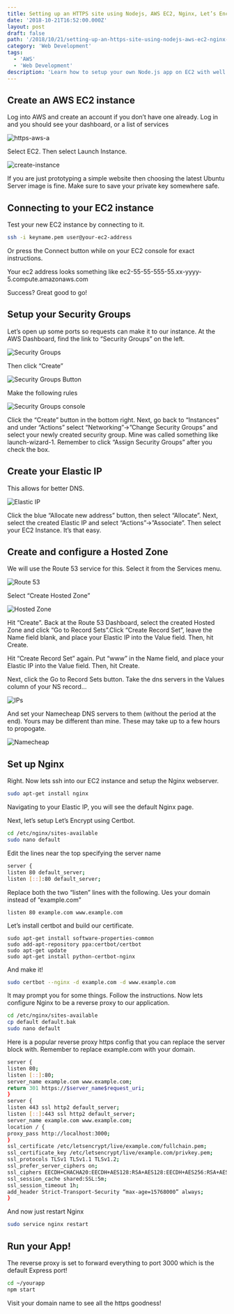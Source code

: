 ```yaml
---
title: Setting up an HTTPS site using Nodejs, AWS EC2, Nginx, Let’s Encrypt, and Namecheap
date: '2018-10-21T16:52:00.000Z'
layout: post
draft: false
path: '/2018/10/21/setting-up-an-https-site-using-nodejs-aws-ec2-nginx-lets-encrypt-and-namecheap/'
category: 'Web Development'
tags:
  - 'AWS'
  - 'Web Development'
description: 'Learn how to setup your own Node.js app on EC2 with well configured HTTPS using Lets Encrypt'
---
```


## Create an AWS EC2 instance

Log into AWS and create an account if you don’t have one already. Log in and you should see your dashboard, or a list of services

![https-aws-a](./https-aws-a.png)

Select EC2. Then select Launch Instance.

![create-instance](./https-aws-b.png)

If you are just prototyping a simple website then choosing the latest Ubuntu Server image is fine. Make sure to save your private key somewhere safe.

## Connecting to your EC2 instance

Test your new EC2 instance by connecting to it.

```sh
ssh -i keyname.pem user@your-ec2-address
```

Or press the Connect button while on your EC2 console for exact instructions.

Your ec2 address looks something like ec2-55-55-555-55.xx-yyyy-5.compute.amazonaws.com

Success? Great good to go!

## Setup your Security Groups

Let’s open up some ports so requests can make it to our instance. At the AWS Dashboard, find the link to “Security Groups” on the left.

![Security Groups](./https-aws-c.png)

Then click “Create”

![Security Groups Button](./aws-security-groups-btn.png)

Make the following rules

![Security Groups console](./aws-security-groups.png)

Click the “Create” button in the bottom right. Next, go back to “Instances” and under “Actions” select “Networking”->”Change Security Groups” and select your newly created security group. Mine was called something like launch-wizard-1. Remember to click “Assign Security Groups” after you check the box.

## Create your Elastic IP

This allows for better DNS.

![Elastic IP](./elastic-ips.png)

Click the blue “Allocate new address” button, then select “Allocate”. Next, select the created Elastic IP and select “Actions”->”Associate”. Then select your EC2 Instance. It’s that easy.

## Create and configure a Hosted Zone

We will use the Route 53 service for this. Select it from the Services menu.

![Route 53](./route-53.png)

Select “Create Hosted Zone”

![Hosted Zone](./hosted-zone.png)

Hit “Create”. Back at the Route 53 Dashboard, select the created Hosted Zone and click “Go to Record Sets”.Click “Create Record Set”, leave the Name field blank, and place your Elastic IP into the Value field. Then, hit Create.

Hit “Create Record Set” again. Put “www” in the Name field, and place your Elastic IP into the Value field. Then, hit Create.

Next, click the Go to Record Sets button. Take the dns servers in the Values column of your NS record…

![IPs](./IPs.png)

And set your Namecheap DNS servers to them (without the period at the end). Yours may be different than mine. These may take up to a few hours to propogate.

![Namecheap](./namecheap-dns.png)

## Set up Nginx

Right. Now lets ssh into our EC2 instance and setup the Nginx webserver.

```sh
sudo apt-get install nginx
```

Navigating to your Elastic IP, you will see the default Nginx page.

Next, let’s setup Let’s Encrypt using Certbot.

```sh
cd /etc/nginx/sites-available
sudo nano default
```

Edit the lines near the top specifying the server name

```sh
server {
listen 80 default_server;
listen [::]:80 default_server;
```

Replace both the two “listen” lines with the following. Ues your domain instead of “example.com”

```
listen 80 example.com www.example.com
```

Let’s install certbot and build our certificate.

```
sudo apt-get install software-properties-common
sudo add-apt-repository ppa:certbot/certbot
sudo apt-get update
sudo apt-get install python-certbot-nginx
```

And make it!

```sh
sudo certbot --nginx -d example.com -d www.example.com
```

It may prompt you for some things. Follow the instructions. Now lets configure Nginx to be a reverse proxy to our application.

```sh
cd /etc/nginx/sites-available
cp default default.bak
sudo nano default
```

Here is a popular reverse proxy https config that you can replace the server block with. Remember to replace example.com with your domain.

```sh
server {
listen 80;
listen [::]:80;
server_name example.com www.example.com;
return 301 https://$server_name$request_uri;
}
server {
listen 443 ssl http2 default_server;
listen [::]:443 ssl http2 default_server;
server_name example.com www.example.com;
location / {
proxy_pass http://localhost:3000;
}
ssl_certificate /etc/letsencrypt/live/example.com/fullchain.pem;
ssl_certificate_key /etc/letsencrypt/live/example.com/privkey.pem;
ssl_protocols TLSv1 TLSv1.1 TLSv1.2;
ssl_prefer_server_ciphers on;
ssl_ciphers EECDH+CHACHA20:EECDH+AES128:RSA+AES128:EECDH+AES256:RSA+AES256:EECDH+3DES:RSA+3DES:!MD5;
ssl_session_cache shared:SSL:5m;
ssl_session_timeout 1h;
add_header Strict-Transport-Security “max-age=15768000” always;
}
```

And now just restart Nginx

```sh
sudo service nginx restart
```

## Run your App!

The reverse proxy is set to forward everything to port 3000 which is the default Express port!

```sh
cd ~/yourapp
npm start
```

Visit your domain name to see all the https goodness!
